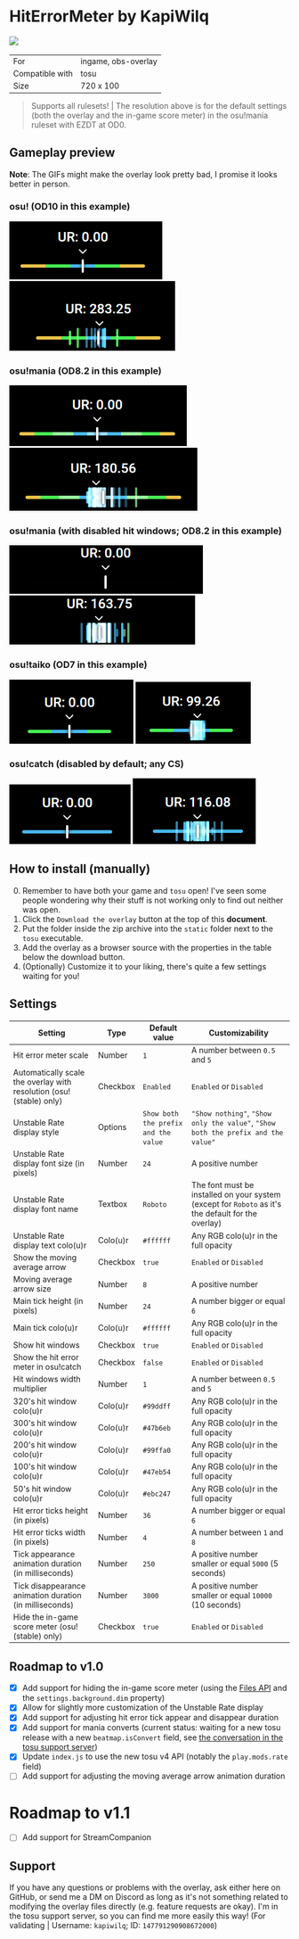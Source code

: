 # HitErrorMeter by KapiWilq

<a href="https://github.com/KapiWilq/HitErrorMeter/releases/latest/download/HitErrorMeter.by.KapiWilq.zip" target="_blank"><img height="35" src="https://img.shields.io/badge/Download_the_overlay-67A564?style=for-the-badge" /></a>

|                 |                     |
| --------------- | ------------------- |
| For             | ingame, obs-overlay |
| Compatible with | tosu                |
| Size            | 720 x 100           |

> Supports all rulesets! | The resolution above is for the default settings (both the overlay and the in-game score meter) in the osu!mania ruleset with EZDT at OD0.

## Gameplay preview

**Note**: The GIFs might make the overlay look pretty bad, I promise it looks better in person.

### osu! (OD10 in this example)

<img src=".github/images/osu_ruleset.png">  <img src=".github/gifs/osu_ruleset.gif">

### osu!mania (OD8.2 in this example)

<img src=".github/images/mania_ruleset.png">  <img src=".github/gifs/mania_ruleset.gif">

### osu!mania (with disabled hit windows; OD8.2 in this example)

<img src=".github/images/mania_ruleset_no-hitwindows.png">  <img src=".github/gifs/mania_ruleset_no-hitwindows.gif">

### osu!taiko (OD7 in this example)

<img src=".github/images/taiko_ruleset.png">  <img src=".github/gifs/taiko_ruleset.gif">

### osu!catch (disabled by default; any CS)

<img src=".github/images/catch_ruleset.png">  <img src=".github/gifs/catch_ruleset.gif">

## How to install (manually)

0. Remember to have both your game and `tosu` open! I've seen some people wondering why their stuff is not working only to find out neither was open.
1. Click the `Download the overlay` button at the top of this **document**.
2. Put the folder inside the zip archive into the `static` folder next to the `tosu` executable.
3. Add the overlay as a browser source with the properties in the table below the download button.
4. (Optionally) Customize it to your liking, there's quite a few settings waiting for you!

## Settings

| Setting                                                             | Type     | Default value                        | Customizability                                                                                     |
| ------------------------------------------------------------------- | -------- | ------------------------------------ | --------------------------------------------------------------------------------------------------- |
| Hit error meter scale                                               | Number   | `1`                                  | A number between `0.5` and `5`                                                                      |
| Automatically scale the overlay with resolution (osu!(stable) only) | Checkbox | `Enabled`                            | `Enabled` or `Disabled`                                                                             |
| Unstable Rate display style                                         | Options  | `Show both the prefix and the value` | `"Show nothing"`, `"Show only the value"`, `"Show both the prefix and the value"`                   |
| Unstable Rate display font size (in pixels)                         | Number   | `24`                                 | A positive number                                                                                   |
| Unstable Rate display font name                                     | Textbox  | `Roboto`                             | The font must be installed on your system (except for `Roboto` as it's the default for the overlay) |
| Unstable Rate display text colo(u)r                                 | Colo(u)r | `#ffffff`                            | Any RGB colo(u)r in the full opacity                                                                |
| Show the moving average arrow                                       | Checkbox | `true`                               | `Enabled` or `Disabled`                                                                             |
| Moving average arrow size                                           | Number   | `8`                                  | A positive number                                                                                   |
| Main tick height (in pixels)                                        | Number   | `24`                                 | A number bigger or equal `6`                                                                        |
| Main tick colo(u)r                                                  | Colo(u)r | `#ffffff`                            | Any RGB colo(u)r in the full opacity                                                                |
| Show hit windows                                                    | Checkbox | `true`                               | `Enabled` or `Disabled`                                                                             |
| Show the hit error meter in osu!catch                               | Checkbox | `false`                              | `Enabled` or `Disabled`                                                                             |
| Hit windows width multiplier                                        | Number   | `1`                                  | A number between `0.5` and `5`                                                                      |
| 320's hit window colo(u)r                                           | Colo(u)r | `#99ddff`                            | Any RGB colo(u)r in the full opacity                                                                |
| 300's hit window colo(u)r                                           | Colo(u)r | `#47b6eb`                            | Any RGB colo(u)r in the full opacity                                                                |
| 200's hit window colo(u)r                                           | Colo(u)r | `#99ffa0`                            | Any RGB colo(u)r in the full opacity                                                                |
| 100's hit window colo(u)r                                           | Colo(u)r | `#47eb54`                            | Any RGB colo(u)r in the full opacity                                                                |
| 50's hit window colo(u)r                                            | Colo(u)r | `#ebc247`                            | Any RGB colo(u)r in the full opacity                                                                |
| Hit error ticks height (in pixels)                                  | Number   | `36`                                 | A number bigger or equal `6`                                                                        |
| Hit error ticks width (in pixels)                                   | Number   | `4`                                  | A number between `1` and `8`                                                                        |
| Tick appearance animation duration (in milliseconds)                | Number   | `250`                                | A positive number smaller or equal `5000` (5 seconds)                                               |
| Tick disappearance animation duration (in milliseconds)             | Number   | `3000`                               | A positive number smaller or equal `10000` (10 seconds)                                             |
| Hide the in-game score meter (osu!(stable) only)                    | Checkbox | `true`                               | `Enabled` or `Disabled`                                                                             |

## Roadmap to v1.0
- [X] Add support for hiding the in-game score meter (using the [Files API](https://github.com/tosuapp/tosu/wiki#files-api) and the `settings.background.dim` property)
- [X] Allow for slightly more customization of the Unstable Rate display
- [X] Add support for adjusting hit error tick appear and disappear duration
- [X] Add support for mania converts (current status: waiting for a new tosu release with a new `beatmap.isConvert` field, see [the conversation in the tosu support server](https://discord.com/channels/1056534107330445362/1185957776665628764/1302703274125824102))
- [X] Update `index.js` to use the new tosu v4 API (notably the `play.mods.rate` field)
- [ ] Add support for adjusting the moving average arrow animation duration

# Roadmap to v1.1
- [ ] Add support for StreamCompanion

## Support

If you have any questions or problems with the overlay, ask either here on GitHub, or send me a DM on Discord as long as it's not something related to modifying the overlay files directly (e.g. feature requests are okay). I'm in the tosu support server, so you can find me more easily this way! (For validating | Username: `kapiwilq`; ID: `147791290908672000`)
